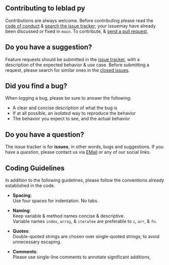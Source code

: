 ## Contributing to leblad py

Contributions are always welcome. Before contributing please read the
[code of conduct](https://github.com/Skai-lab/skailab/blob/main/.github/CODE_OF_CONDUCT.md)
& [search the issue tracker](https://github.com/Skai-lab/skailab/issues);
your issuemay have already been discussed or fixed in `main`. To contribute, 
& [send a pull request](https://github.com/Skai-lab/skailab/pulls).

## Do you have a suggestion?

Feature requests should be submitted in the
[issue tracker](https://github.com/Skai-lab/skailab/issues/new), with a description of
the expected behavior & use case.
Before submitting a request, please search for similar ones in the
[closed issues](https://github.com/Skai-lab/skailab/issues).

## Did you find a bug?

When logging a bug, please be sure to answer the following:

- A clear and concise description of what the bug is
- If at all possible, an _isolated_ way to reproduce the behavior
- The behavior you expect to see, and the actual behavior

## Do you have a question?

The issue tracker is for **issues**, in other words, bugs and suggestions.
If you have a _question_, please contact us via [EMail](mailto:contact@dzcode.io) or any of our social links.

## Coding Guidelines

In addition to the following guidelines, please follow the conventions already
established in the code.

- **Spacing**:<br>
  Use four spaces for indentation. No tabs.

- **Naming**:<br>
  Keep variable & method names concise & descriptive.<br>
  Variable names `index`, `array`, & `iteratee` are preferable to
  `i`, `arr`, & `fn`.

- **Quotes**:<br>
  Double-quoted strings are chosen over single-quoted strings; to avoid unnecessary escaping.

- **Comments**:<br>
  Please use single-line comments to annotate significant additions,
